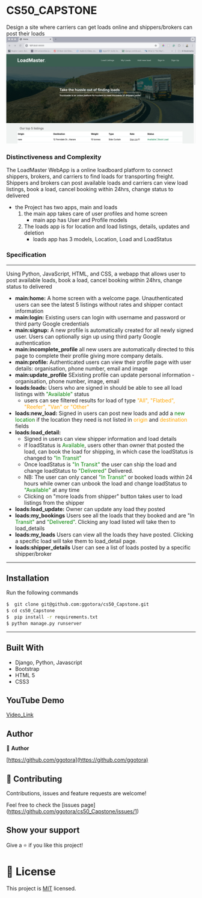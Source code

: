 # CS50_CAPSTONE
Design a site where carriers can get loads online and shippers/brokers can post their loads
![](home.png)
### Distinctiveness and Complexity
 The LoadMaster WebApp is a online loadboard platform to
connect shippers, brokers, and carriers to find loads for transporting freight. Shippers and brokers can post available loads and carriers can view load listings, book a load, cancel booking within 24hrs, change status to delivered 
- the Project has two apps, main and loads
    1. the main app takes care of user profiles and home screen 
        - main app has User and Profile models
    2. The loads app is for location and load listings, details, updates and deletion
        - loads app has 3 models, Location, Load and LoadStatus

### Specification
<hr>
Using Python, JavaScript, HTML, and CSS, a webapp that allows user to post available loads, book a load, cancel booking within 24hrs, change status to delivered

- **main:home:** A home screen with a welcome page. Unauthenticated users can see the latest 5 listings without rates and shipper contact information
- **main:login:** Existing users can login with username and password or third party Google credentials 
- **main:signup:** A new profile is automatically created for all newly signed user. Users can optionally sign up using third party Google authentication 
- **main:incomplete_profile** all new users are automatically directed to this page to complete their profile giving more company details.
- **main:profile:** Authenticated users can view their profile page with user details: organisation, phone number, email and image 
- **main:update_profile** SExisting profile can update personal information - organisation, phone number, image, email 
- **loads:loads:** Users who are signed in should be able to see all load listings with <span style="color:green;">"Available"</span> status
    - users can see filtered results for load of type <spam style="color:orange"> "All", "Flatbed", "Reefer", "Van" or "Other" </span>
- **loads:new_load:** Signed in users can post new loads and add a <span style="color: green">new location</span> if the location they need is not listed in <span style="color:orange">origin</span> and <span style="color:orange">destination</span> fields
- **loads:load_detail:** 
    - Signed in users can view shipper information and load details
    - if loadStatus is <span style="color:green;">Available</span>, users other than owner that posted the load, can book the load for shipping, in which case the loadStatus is changed to <span style="color:green">"In Transit"</span>
    - Once loadStatus is <span style="color:green">"In Transit"</span> the user can ship the load and change loadStatus to <span style="color:green">"Delivered"</span> Delivered. 
    - NB: The user can only cancel <span style="color:green">"In Transit"</span> or booked loads within 24 hours while owner can unbook the load and change loadStatus to <span style="color:green">"Available"</span> at any time
    - Clicking on "more loads from shipper" button takes user to load listings from the shipper
- **loads:load_update:** Owner can update any load they posted 
- **loads:my_bookings** Users see all the loads that they booked and are "In <span style="color:green">Transit"</span> and <span style="color:green">"Delivered"</span>. Clicking any load listed will take then to load_details
- **loads:my_loads** Users can view all the loads they have posted. Clicking a specific load will take them to load_detail page. 
- **loads:shipper_details** User can see a list of loads posted by a specific shipper/broker  
<hr>

## Installation 

Run the following commands 

```bash
$  git clone git@github.com:ggotora/cs50_Capstone.git
$ cd cs50_Capstone  
$  pip install -r requirements.txt
$ python manage.py runserver
```
<hr>

## Built With

- Django, Python, Javascript
- Bootstrap 
- HTML 5
- CSS3
## YouTube Demo

[Video_Link](https://www.youtube.com/watch?v=K4dIeBbyRIc)

## Author

👤 **Author**

[https://github.com/ggotora](https://github.com/ggotora)

## 🤝 Contributing

Contributions, issues and feature requests are welcome!

Feel free to check the [issues page]
(https://github.com/ggotora/cs50_Capstone/issues/1)


## Show your support

Give a ⭐️ if you like this project!

# 📝 License

This project is [MIT](LICENSE) licensed.